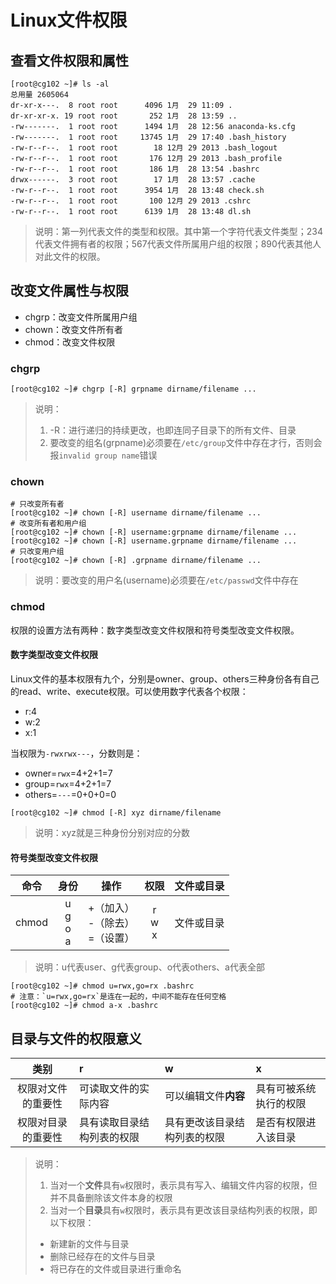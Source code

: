 # Linux文件权限
## 查看文件权限和属性
```
[root@cg102 ~]# ls -al
总用量 2605064
dr-xr-x---.  8 root root      4096 1月  29 11:09 .
dr-xr-xr-x. 19 root root       252 1月  28 13:59 ..
-rw-------.  1 root root      1494 1月  28 12:56 anaconda-ks.cfg
-rw-------.  1 root root     13745 1月  29 17:40 .bash_history
-rw-r--r--.  1 root root        18 12月 29 2013 .bash_logout
-rw-r--r--.  1 root root       176 12月 29 2013 .bash_profile
-rw-r--r--.  1 root root       186 1月  28 13:54 .bashrc
drwx------.  3 root root        17 1月  28 13:57 .cache
-rw-r--r--.  1 root root      3954 1月  28 13:48 check.sh
-rw-r--r--.  1 root root       100 12月 29 2013 .cshrc
-rw-r--r--.  1 root root      6139 1月  28 13:48 dl.sh
```
> 说明：第一列代表文件的类型和权限。其中第一个字符代表文件类型；234代表文件拥有者的权限；567代表文件所属用户组的权限；890代表其他人对此文件的权限。

## 改变文件属性与权限
- chgrp：改变文件所属用户组
- chown：改变文件所有者
- chmod：改变文件权限

### chgrp
```
[root@cg102 ~]# chgrp [-R] grpname dirname/filename ...
```
> 说明：
> 1. -R：进行递归的持续更改，也即连同子目录下的所有文件、目录
> 2. 要改变的组名(grpname)必须要在`/etc/group`文件中存在才行，否则会报`invalid group name`错误

### chown
```
# 只改变所有者
[root@cg102 ~]# chown [-R] username dirname/filename ...
# 改变所有者和用户组
[root@cg102 ~]# chown [-R] username:grpname dirname/filename ...
[root@cg102 ~]# chown [-R] username.grpname dirname/filename ...
# 只改变用户组
[root@cg102 ~]# chown [-R] .grpname dirname/filename ...
```
> 说明：要改变的用户名(username)必须要在`/etc/passwd`文件中存在

### chmod
权限的设置方法有两种：数字类型改变文件权限和符号类型改变文件权限。

#### 数字类型改变文件权限
Linux文件的基本权限有九个，分别是owner、group、others三种身份各有自己的read、write、execute权限。可以使用数字代表各个权限：
- r:4
- w:2
- x:1

当权限为`-rwxrwx---`，分数则是：
- owner=`rwx`=4+2+1=7
- group=`rwx`=4+2+1=7
- others=`---`=0+0+0=0

```
[root@cg102 ~]# chmod [-R] xyz dirname/filename
```
> 说明：xyz就是三种身份分别对应的分数

#### 符号类型改变文件权限

| 命令  |       身份       |                操作                 |    权限     | 文件或目录 |
| :---: | :--------------: | :---------------------------------: | :---------: | :--------: |
| chmod | u<br>g<br>o<br>a | +（加入）<br>-（除去）<br>=（设置） | r<br>w<br>x | 文件或目录 |

> 说明：u代表user、g代表group、o代表others、a代表全部


```
[root@cg102 ~]# chmod u=rwx,go=rx .bashrc
# 注意：`u=rwx,go=rx`是连在一起的，中间不能存在任何空格
[root@cg102 ~]# chmod a-x .bashrc
```

## 目录与文件的权限意义

|        类别        | r                          | w                            | x                      |
| :----------------: | :------------------------- | :--------------------------- | :--------------------- |
| 权限对文件的重要性 | 可读取文件的实际内容       | 可以编辑文件**内容**         | 具有可被系统执行的权限 |
| 权限对目录的重要性 | 具有读取目录结构列表的权限 | 具有更改该目录结构列表的权限 | 是否有权限进入该目录   |

> 说明：
> 1. 当对一个**文件**具有`w`权限时，表示具有写入、编辑文件内容的权限，但并不具备删除该文件本身的权限
> 2. 当对一个**目录**具有`w`权限时，表示具有更改该目录结构列表的权限，即以下权限：
> - 新建新的文件与目录
> - 删除已经存在的文件与目录
> - 将已存在的文件或目录进行重命名